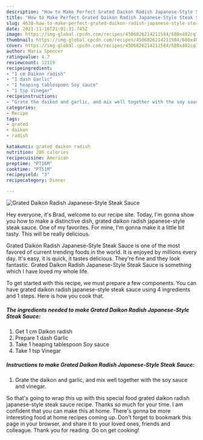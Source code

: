 ```yaml
---
description: "How to Make Perfect Grated Daikon Radish Japanese-Style Steak Sauce"
title: "How to Make Perfect Grated Daikon Radish Japanese-Style Steak Sauce"
slug: 4638-how-to-make-perfect-grated-daikon-radish-japanese-style-steak-sauce
date: 2021-11-16T21:01:31.745Z
image: https://img-global.cpcdn.com/recipes/4506826214211584/680x482cq70/grated-daikon-radish-japanese-style-steak-sauce-recipe-main-photo.jpg
thumbnail: https://img-global.cpcdn.com/recipes/4506826214211584/680x482cq70/grated-daikon-radish-japanese-style-steak-sauce-recipe-main-photo.jpg
cover: https://img-global.cpcdn.com/recipes/4506826214211584/680x482cq70/grated-daikon-radish-japanese-style-steak-sauce-recipe-main-photo.jpg
author: Maria Spencer
ratingvalue: 4.7
reviewcount: 12119
recipeingredient:
- "1 cm Daikon radish"
- "1 dash Garlic"
- "1 heaping tablespoon Soy sauce"
- "1 tsp Vinegar"
recipeinstructions:
- "Grate the daikon and garlic, and mix well together with the soy sauce and vinegar."
categories:
- Recipe
tags:
- grated
- daikon
- radish

katakunci: grated daikon radish 
nutrition: 286 calories
recipecuisine: American
preptime: "PT16M"
cooktime: "PT51M"
recipeyield: "3"
recipecategory: Dinner

---
```



![Grated Daikon Radish Japanese-Style Steak Sauce](https://img-global.cpcdn.com/recipes/4506826214211584/680x482cq70/grated-daikon-radish-japanese-style-steak-sauce-recipe-main-photo.jpg)

Hey everyone, it's Brad, welcome to our recipe site. Today, I'm gonna show you how to make a distinctive dish, grated daikon radish japanese-style steak sauce. One of my favorites. For mine, I'm gonna make it a little bit tasty. This will be really delicious.

Grated Daikon Radish Japanese-Style Steak Sauce is one of the most favored of current trending foods in the world. It is enjoyed by millions every day. It's easy, it is quick, it tastes delicious. They're fine and they look fantastic. Grated Daikon Radish Japanese-Style Steak Sauce is something which I have loved my whole life.




To get started with this recipe, we must prepare a few components. You can have grated daikon radish japanese-style steak sauce using 4 ingredients and 1 steps. Here is how you cook that.

<!--inarticleads1-->

##### The ingredients needed to make Grated Daikon Radish Japanese-Style Steak Sauce:

1. Get 1 cm Daikon radish
1. Prepare 1 dash Garlic
1. Take 1 heaping tablespoon Soy sauce
1. Take 1 tsp Vinegar




<!--inarticleads2-->

##### Instructions to make Grated Daikon Radish Japanese-Style Steak Sauce:

1. Grate the daikon and garlic, and mix well together with the soy sauce and vinegar.




So that's going to wrap this up with this special food grated daikon radish japanese-style steak sauce recipe. Thanks so much for your time. I am confident that you can make this at home. There's gonna be more interesting food at home recipes coming up. Don't forget to bookmark this page in your browser, and share it to your loved ones, friends and colleague. Thank you for reading. Go on get cooking!
